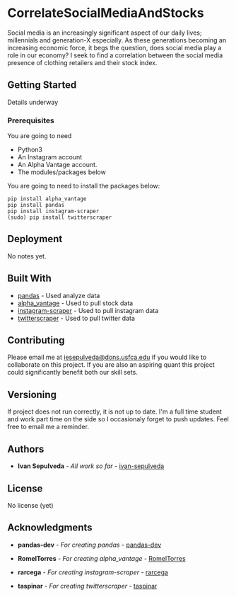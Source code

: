 # CorrelateSocialMediaAndStocks

Social media is an increasingly significant aspect of our daily lives; millennials and generation-X especially. As these generations becoming an increasing economic force, it begs the question, does social media play a role in our economy? I seek to find a correlation between  the social media presence of clothing retailers and their stock index.

## Getting Started

Details underway

### Prerequisites

You are going to need
* Python3
* An Instagram account
* An Alpha Vantage account.
* The modules/packages below

You are going to need to install the packages below:

```shell
pip install alpha_vantage
pip install pandas
pip install instagram-scraper
(sudo) pip install twitterscraper
```



## Deployment

No notes yet.

## Built With

* [pandas](https://github.com/pandas-dev/pandas) - Used analyze data
* [alpha_vantage](https://github.com/RomelTorres/alpha_vantage) - Used to pull stock data
* [instagram-scraper](https://github.com/rarcega/instagram-scraper) - Used to pull instagram data
* [twitterscraper](https://github.com/taspinar/twitterscraper) - Used to pull twitter data




## Contributing

Please email me at iesepulveda@dons.usfca.edu if you would like to collaborate on this project. If you are also an aspiring quant this project could significantly benefit both our skill sets.

## Versioning

If project does not run correctly, it is not up to date. I'm a full time student and work part time on the side so I occasionaly forget to push updates. Feel free to email me a reminder.

## Authors

* **Ivan Sepulveda** - *All work so far* - [ivan-sepulveda](https://github.com/ivan-sepulveda)

## License

No license (yet)

## Acknowledgments
* **pandas-dev** - *For creating pandas* - [pandas-dev](https://github.com/pandas-dev/)

* **RomelTorres** - *For creating alpha_vantage* - [RomelTorres](https://github.com/RomelTorres/alpha_vantage)

* **rarcega** - *For creating instagram-scraper* - [rarcega](https://github.com/rarcega/instagram-scraper)

* **taspinar** - *For creating twitterscraper* - [taspinar](https://github.com/taspinar/twitterscraper)

